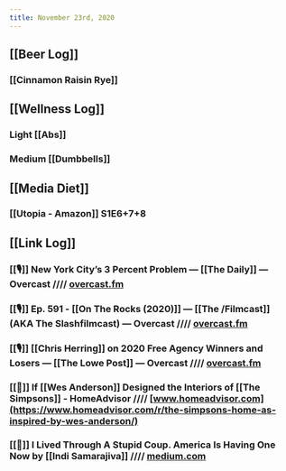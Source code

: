```yaml
---
title: November 23rd, 2020
---
```


## [[Beer Log]]
### [[Cinnamon Raisin Rye]]

## [[Wellness Log]]
### Light [[Abs]]

### Medium [[Dumbbells]]

## [[Media Diet]]
### [[Utopia - Amazon]] S1E6+7+8

## [[Link Log]]
### [[🎙]] New York City’s 3 Percent Problem — [[The Daily]] — Overcast //// [overcast.fm](https://overcast.fm/+LHydIuC4w)

### [[🎙]] Ep. 591 - [[On The Rocks (2020)]] — [[The /Filmcast]] (AKA The Slashfilmcast) — Overcast //// [overcast.fm](https://overcast.fm/+PsCxyvUtY)

### [[🎙]] [[Chris Herring]] on 2020 Free Agency Winners and Losers — [[The Lowe Post]] — Overcast //// [overcast.fm](https://overcast.fm/+d1thzFLLM)

### [[📰]] If [[Wes Anderson]] Designed the Interiors of [[The Simpsons]] - HomeAdvisor //// [www.homeadvisor.com](https://www.homeadvisor.com/r/the-simpsons-home-as-inspired-by-wes-anderson/)

### [[📰]] I Lived Through A Stupid Coup. America Is Having One Now by [[Indi Samarajiva]] //// [medium.com](https://medium.com/indica/i-lived-through-a-coup-america-is-having-one-now-437934b1dac3)

